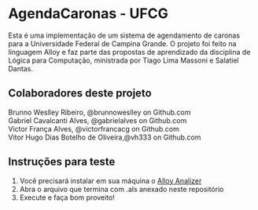 # AgendaCaronas - UFCG

Esta é uma implementação de um sistema de agendamento de caronas para a Universidade Federal de Campina Grande. O projeto foi feito na linguagem Alloy e faz parte das propostas de aprendizado da disciplina de Lógica para Computação, ministrada por Tiago Lima Massoni e Salatiel Dantas.

## Colaboradores deste projeto
Brunno Weslley Ribeiro, @brunnoweslley on Github.com  
Gabriel Cavalcanti Alves, @gabrielalves on Github.com  
Victor França Alves, @victorfrancacg on Github.com  
Vitor Hugo Dias Botelho de Oliveira,@vh333 on Github.com

## Instruções para teste
1) Você precisará instalar em sua máquina o [Alloy Analizer](https://alloytools.org/)
2) Abra o arquivo que termina com .als anexado neste repositório
3) Execute e faça bom proveito!

